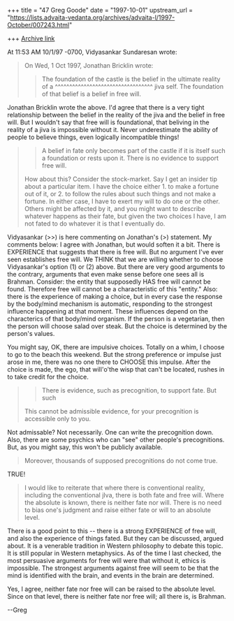 +++
title = "47 Greg Goode"
date = "1997-10-01"
upstream_url = "https://lists.advaita-vedanta.org/archives/advaita-l/1997-October/007243.html"

+++
[Archive link](https://lists.advaita-vedanta.org/archives/advaita-l/1997-October/007243.html)

At 11:53 AM 10/1/97 -0700, Vidyasankar Sundaresan wrote:
>On Wed, 1 Oct 1997, Jonathan Bricklin wrote:
>
>> The foundation of  the castle is the belief in the ultimate reality of a
>                                   ^^^^^^^^^^^^^^^^^^^^^^^^^^^^^^^^^^
>> jiva self.  The foundation of that belief is a belief in free will.

Jonathan Bricklin wrote the above.  I'd agree that there is a very tight
relationship between the belief in the reality of the jiva and the belief
in free will.  But I wouldn't say that free will is foundational, that
beliving in the reality of a jiva is impossible without it.  Never
underestimate the ability of people to believe things, even logically
incompatible things!


>> A belief in fate only becomes part of the castle if it is itself such a
>> foundation or rests upon it.  There is no evidence to support free will.
>
>How about this? Consider the stock-market. Say I get an insider tip about
>a particular item. I have the choice either 1. to make a fortune out of
>it, or 2. to follow the rules about such things and not make a fortune. In
>either case, I have to exert my will to do one or the other. Others might
>be affected by it, and you might want to describe whatever happens as
>their fate, but given the two choices I have, I am not fated to do
>whatever it is that I eventually do.

Vidyasankar (>>) is here commenting on Jonathan's (>) statement.  My
comments below:
I agree with Jonathan, but would soften it a bit.  There is EXPERIENCE that
suggests that there is free will.  But no argument I've ever seen establishes
free will.  We THINK that we are willing whether to choose Vidyasankar's
option
(1) or (2) above.  But there are very good arguments to the contrary,
arguments
that even make sense before one sees all is Brahman.  Consider:  the entity
that
supposedly HAS free will cannot be found.  Therefore free will cannot be a
characteristic of this "entity."  Also:  there is the experience of making
a choice,
but in every case the response by the body/mind mechanism is automatic,
responding
to the strongest influence happening at that moment.  These influences depend
on the characterics of that body/mind organism.  If the person is a
vegetarian,
then the person will choose salad over steak.  But the choice is determined by
the person's values.

You might say, OK, there are impulsive choices.  Totally on a whim, I
choose to
go to the beach this weekend.   But the strong preference or impulse just
arose in me,
there was no one there to CHOOSE this impulse.  After the choice is made,
the ego,
that will'o'the wisp that can't be located, rushes in to take credit for the
choice.


>> There is evidence, such as precognition, to support fate.  But such
>
>This cannot be admissible evidence, for your precognition is accessible
>only to you.

Not admissable?  Not necessarily.  One can write the precognition down.
Also, there are some psychics who can "see" other people's precognitions.
But, as you might say, this won't be publicly available.

> Moreover, thousands of supposed precognitions do not come true.

TRUE!

>I would like to reiterate that where there is conventional reality,
>including the conventional jIva, there is both fate and free will. Where
>the absolute is known, there is neither fate nor will. There is no need to
>bias one's judgment and raise either fate or will to an absolute level.

There is a good point to this -- there is a strong EXPERIENCE of free will,
and also the experience of things fated.  But they can be discussed, argued
about.  It is a venerable tradition in Western philosophy to debate this
topic.  It is still popular in Western metaphysics.  As of the time I last
checked, the most persuasive arguments for free will were that without it,
ethics is impossible.  The strongest arguments against free will seem to be
that the mind is identified with the brain, and events in the brain are
determined.

Yes, I agree, neither fate nor free will can be raised to the absolute
level.  Since on that level, there is neither fate nor free will; all there
is,
is Brahman.

--Greg

